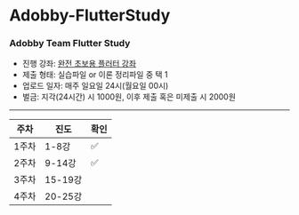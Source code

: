 # Adobby-FlutterStudy

### Adobby Team Flutter Study

- 진행 강좌: [완전 초보용 플러터 강좌](https://www.youtube.com/watch?v=AdYRASHRKwE&list=PLQt_pzi-LLfpcRFhWMywTePfZ2aPapvyl)
- 제출 형태: 실습파일 or 이론 정리파일 중 택 1
- 업로드 일자: 매주 일요일 24시(월요일 00시)
- 벌금: 지각(24시간) 시 1000원, 이후 제출 혹은 미제출 시 2000원

----

|주차|진도|확인|
|------|---|-|
|1주차|1-8강|✅|
|2주차|9-14강|✅|
|3주차|15-19강||
|4주차|20-25강||
